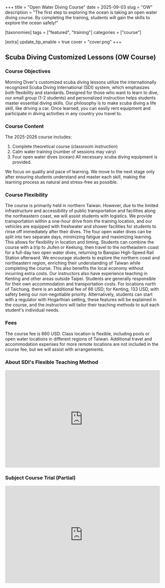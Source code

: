 +++
title = "Open Water Diving Course"
date = 2025-09-03
slug = "OW"
description = "The first step to exploring the ocean is taking an open water diving course. By completing the training, students will gain the skills to explore the ocean safely!"

[taxonomies]
tags = ["featured", "training"]
categories = ["course"]

[extra]
update_tip_enable = true
cover = "cover.png"
+++

## Scuba Diving Customized Lessons (OW Course)

### Course Objectives
Morning Diver's customized scuba diving lessons utilize the internationally recognized Scuba Diving International (SDI) system, which emphasizes both flexibility and standards.  Designed for those who want to learn to dive, our small group (1-2 students) and personalized instruction helps students master essential diving skills. Our philosophy is to make scuba diving a life skill, like driving a car. Once learned, you can easily rent equipment and participate in diving activities in any country you travel to.

### Course Content
The 2025-2026 course includes:

1. Complete theoretical course (classroom instruction)
2. Calm water training (number of sessions may vary)
3. Four open water dives (ocean)
All necessary scuba diving equipment is provided.

We focus on quality and pace of learning. We move to the next stage only after ensuring students understand and master each skill, making the learning process as natural and stress-free as possible.

### Course Flexibility
The course is primarily held in northern Taiwan.  However, due to the limited infrastructure and accessibility of public transportation and facilities along the northeastern coast, we will assist students with logistics. We provide transportation within a one-hour drive from the training location, and our vehicles are equipped with freshwater and shower facilities for students to rinse off immediately after their dives. The four open water dives can be split into two separate days, minimizing fatigue and maximizing learning.  This allows for flexibility in location and timing. Students can combine the course with a trip to Jiufen or Keelung, then travel to the northeastern coast for a full-day two open water dives, returning to Banqiao High-Speed Rail Station afterward. We encourage students to explore the northern coast and northeastern region, enriching their understanding of Taiwan while completing the course. This also benefits the local economy without incurring extra costs.
Our instructors also have experience teaching in Kenting and other areas outside Taipei. Students are generally responsible for their own accommodation and transportation costs.  For locations north of Taichung, there is an additional fee of 66 USD; for Kenting, 133 USD, with safety being our non-negotiable priority.
Alternatively, students can start with a regulator with Hogarthian setting, these features will be explained in the course, and the instructors will tailor their teaching methods to suit each student's individual needs.

### Fees
The course fee is 660 USD.  Class location is flexible, including pools or open water locations in different regions of Taiwan. Additional travel and accommodation expenses for more remote locations are not included in the course fee, but we will assist with arrangements.

### About SDI's Flexible Teaching Method
<iframe src="https://www.youtube.com/embed/Lr_ak5_W6Bg?si=_DpULgBx4GSkoHBi" title="YouTube video player" allowtransparency="true" frameborder="0" height="315" data-instgrm-payload-id="instagram-media-payload-0" scrolling="no" style="max-width: 540; width: calc(100% - 2px); border-radius: 3px; border: 1px solid rgb(219, 219, 219); box-shadow: none; display: block; margin: 0px 0px 12px; min-width: 326px; padding: 0px;" allow="accelerometer; autoplay; clipboard-write; encrypted-media; gyroscope; picture-in-picture; web-share" referrerpolicy="strict-origin-when-cross-origin" allowfullscreen></iframe>

### Subject Course Trial (Partial)
<iframe src="https://slides.com/yanganto/open-water/kiosk?autoSlide=2000&started=true" title="Open Water" allowtransparency="true" frameborder="0" height="315" data-instgrm-payload-id="instagram-media-payload-0" scrolling="no" style="max-width: 540px; width: calc(100% - 2px); border-radius: 3px; border: 1px solid rgb(219, 219, 219); box-shadow: none; display: block; margin: 0px 0px 12px; min-width: 326px; padding: 0px;" allow="accelerometer; autoplay; clipboard-write; encrypted-media; gyroscope; picture-in-picture; web-share" referrerpolicy="strict-origin-when-cross-origin"  webkitallowfullscreen mozallowfullscreen allowfullscreen></iframe>
